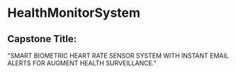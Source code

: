 # HealthMonitorSystem

## Capstone Title:
"SMART BIOMETRIC HEART RATE SENSOR SYSTEM WITH INSTANT EMAIL ALERTS FOR AUGMENT HEALTH SURVEILLANCE."
